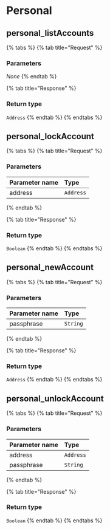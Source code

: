 # Personal

## personal\_listAccounts

{% tabs %}
{% tab title="Request" %}
### **Parameters**

_None_
{% endtab %}

{% tab title="Response" %}
### Return type

`Address`
{% endtab %}
{% endtabs %}

## personal\_lockAccount

{% tabs %}
{% tab title="Request" %}
### **Parameters**

| Parameter name | Type |
| :--- | :--- |
| address | `Address` |
{% endtab %}

{% tab title="Response" %}
### Return type

`Boolean`
{% endtab %}
{% endtabs %}

## personal\_newAccount

{% tabs %}
{% tab title="Request" %}
### **Parameters**

| Parameter name | Type |
| :--- | :--- |
| passphrase | `String` |
{% endtab %}

{% tab title="Response" %}
### Return type

`Address`
{% endtab %}
{% endtabs %}

## personal\_unlockAccount

{% tabs %}
{% tab title="Request" %}
### **Parameters**

| Parameter name | Type |
| :--- | :--- |
| address | `Address` |
| passphrase | `String` |
{% endtab %}

{% tab title="Response" %}
### Return type

`Boolean`
{% endtab %}
{% endtabs %}

